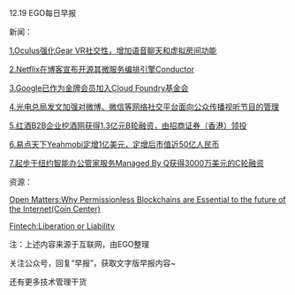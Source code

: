 12.19 EGO每日早报

新闻：

[1.Oculus强化Gear VR社交性，增加语音聊天和虚拟房间功能](http://tech.qq.com/a/20161217/015329.htm)

[2.Netflix在博客宣布开源其微服务编排引擎Conductor](https://www.oschina.net/news/80118/netflix-open-source-conductor-microservices)

[3.Google已作为金牌会员加入Cloud Foundry基金会](https://www.oschina.net/news/80095/google-joins-the-cloud-foundry-foundation)

[4.光电总局发文加强对微博、微信等网络社交平台面向公众传播视听节目的管理](http://36kr.com/p/5059517.html?ktm_source=feed)

[5.红酒B2B企业挖酒网获得1.3亿元B轮融资，由招商证券（香港）领投](http://36kr.com/p/5059505.html?ktm_source=feed)

[6.易点天下Yeahmobi定增1亿美元，定增后市值近50亿人民币](http://36kr.com/p/5059513.html?ktm_source=feed)

[7.起步于纽约智能办公管家服务Managed By Q获得3000万美元的C轮融资](http://36kr.com/p/5059533.html?ktm_source=feed)

资源：

[Open Matters:Why Permissionless Blockchains are Essential to the future of the Internet(Coin Center)](https://coincenter.org/files/2016-12/openmattersv1-1.pdf)

[Fintech:Liberation or Liability](https://www.juniperresearch.com/document-library/white-papers/fintech-liberation-or-liability)

注：上述内容来源于互联网，由EGO整理

关注公众号，回复“早报”，获取文字版早报内容~

还有更多技术管理干货
